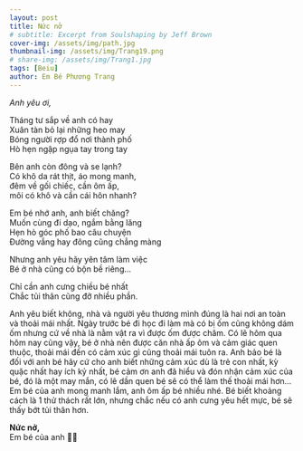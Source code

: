 ```yaml
---
layout: post
title: Nức nở
# subtitle: Excerpt from Soulshaping by Jeff Brown
cover-img: /assets/img/path.jpg
thumbnail-img: /assets/img/Trang19.png
# share-img: /assets/img/Trang1.jpg
tags: [Beiu]
author: Em Bé Phương Trang
---
```

*Anh yêu ơi,*  

Tháng tư sắp về anh có hay  
Xuân tàn bỏ lại những heo may  
Bóng người rợp đổ nơi thành phố  
Hò hẹn ngập ngụa tay trong tay  

Bên anh còn đông và se lạnh?  
Có khô da rát thịt, áo mong manh,  
đêm về gối chiếc, cần ôm ấp,  
môi có khô và cần cái hôn nhanh?  

Em bé nhớ anh, anh biết chăng?  
Muốn cùng đi dạo, ngắm bằng lăng  
Hẹn hò góc phố bao câu chuyện  
Đường vắng hay đông cũng chẳng màng  

Nhưng anh yêu hãy yên tâm làm việc  
Bé ở nhà cũng có bộn bề riêng…  

Chỉ cần anh cưng chiều bé nhất  
Chắc tủi thân cũng đỡ nhiều phần.  

Anh yêu biết không, nhà và người yêu thương mình đúng là hai nơi an toàn và thoải mái nhất. Ngày trước bé đi học đi làm mà có bị ốm cũng không dám ốm nhưng cứ về nhà là nằm vật ra vì được ốm được chăm. Có lẽ hôm qua hôm nay cũng vậy, bé ở nhà nên được căn nhà ấp ôm và cảm giác quen thuộc, thoải mái đến có cảm xúc gì cũng thoải mái tuôn ra. Anh bảo bé là đối với anh bé hãy cứ cho anh biết những cảm xúc dù là trẻ con nhất, kỳ quặc nhất hay ích kỷ nhất, bé cảm ơn anh đã hiểu và đón nhận cảm xúc của bé, đó là một may mắn, có lẽ dần quen bé sẽ có thể làm thế thoải mái hơn…Em bé của anh mong manh lắm, anh ôm ấp bé nhiều nhé. Bé biết khoảng cách là 1 thử thách rất lớn, nhưng chắc nếu có anh cưng yêu hết mực, bé sẽ thấy bớt tủi thân hơn.

**Nức nở,**  
Em bé của anh 🐥🌷